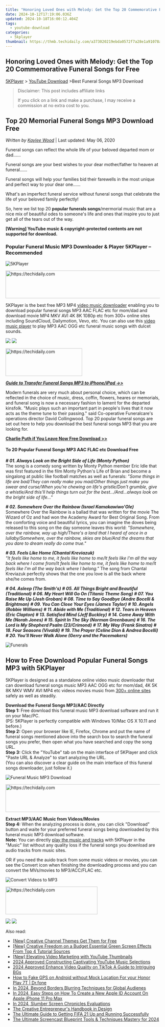 ```yaml
---
title: "Honoring Loved Ones with Melody: Get the Top 20 Commemorative Funeral Songs for Free"
date: 2024-10-12T17:19:06.036Z
updated: 2024-10-18T16:00:12.404Z
tags:
  - youtube-download
categories:
  - 5kplayer
thumbnail: https://thmb.techidaily.com/a373020219ebda0572f7a28e1a91078afa265ccbfaa3c10d775518f24a91fa17.jpg
---
```


## Honoring Loved Ones with Melody: Get the Top 20 Commemorative Funeral Songs for Free

[5KPlayer](https://tools.techidaily.com/5kplayer/products/) \> [YouTube Download](https://tools.techidaily.com/5kplayer/youtube-download/) \>Best Funeral Songs MP3 Download

>  Disclaimer: This post includes affiliate links
>
>  If you click on a link and make a purchase, I may receive a commission at no extra cost to you.
>

## Top 20 Memorial Funeral Songs MP3 Download Free

 _Written by [Kaylee Wood](https://www.quora.com/profile/Amanda-Hu-21)_ | Last updated: May 06, 2020 

Funeral songs can reflect the whole life of your beloved departed mom or dad……

Funeral songs are your best wishes to your dear mother/father to heaven at funeral……

Funeral songs will help your families bid their farewells in the most unique and perfect way to your dear one……

What's an imperfect funeral service without funeral songs that celebrate the life of your beloved family perfectly!

  
So, here we list top 20 **popular funerals songs**/mermorial music that are a nice mix of beautiful odes to someone's life and ones that inspire you to just get all of the tears out of the way.

**\[Warning\] YouTube music & copyright-protected contents are not supported for download.**

### Popular Funeral Music MP3 Downloader & Player 5KPlayer – Recommended

![5KPlayer](https://www.5kplayer.com/youtube-download/img/5kplayer-icon-1202.png) 

<!-- affiliate ads begin -->
<a href="https://appsumo.8odi.net/c/5597632/2075483/7443" target="_top" id="2075483">
  <img src="//a.impactradius-go.com/display-ad/7443-2075483" border="0" alt="https://techidaily.com" width="728" height="90"/>
</a>
<img height="0" width="0" src="https://appsumo.8odi.net/i/5597632/2075483/7443" style="position:absolute;visibility:hidden;" border="0" />
<!-- affiliate ads end -->

5KPlayer is the best free MP3 MP4 [video music downloader](https://tools.techidaily.com/5kplayer/youtube-download/) enabling you to download popular funeral songs MP3 AAC FLAC etc for mom/dad and download movie MP4 MKV AVI 4K 8K 1080p etc from 300+ online sites including SoundCloud, Dailymotion, Vevo, etc. You can also use this [video music player](https://tools.techidaily.com/5kplayer/video-music-player/) to play MP3 AAC OGG etc funeral music songs with dulcet sounds.

[![](https://www.5kplayer.com/youtube-download/../button/freedownwhitewin.png)](https://tools.techidaily.com/5kplayer/products/) [![](https://www.5kplayer.com/youtube-download/../button/freedownbackmac.png)](https://tools.techidaily.com/5kplayer/products/) 

<!-- affiliate ads begin -->
<a href="https://bluettius.sjv.io/c/5597632/2139112/17108" target="_top" id="2139112">
  <img src="//a.impactradius-go.com/display-ad/17108-2139112" border="0" alt="https://techidaily.com" width="250" height="90"/>
</a>
<img height="0" width="0" src="https://bluettius.sjv.io/i/5597632/2139112/17108" style="position:absolute;visibility:hidden;" border="0" />
<!-- affiliate ads end -->

**_[Guide to Transfer Funeral Songs MP3 to iPhone/iPad ->>](https://tools.techidaily.com/5kplayer/iphone-manager/)_**

Modern funerals are very much about personal choice, which can be reflected in the choice of music, dress, coffin, flowers, heares or memorials, and funeral song is now a necessary fashion to lament for the departed kinsfolk. "Music plays such an important part in people's lives that it now acts as the theme tune to their passing." said Co-operative Funeralcare's operations director David Collingwood. Top 20 popular funeral songs are set out here to help you download the best funeral songs MP3 that you are looking for.

**[Charlie Puth if You Leave Now Free Download >>](https://tools.techidaily.com/5kplayer/iphone-manager/)**

#### **To 20 Popular Funeral Songs MP3 AAC FLAC etc Download Free**

_**\# 01\. Always Look on the Bright Side of Life (Monty Python)**_  
 The song is a comedy song written by Monty Python member Eric Idle that was first featured in the film Monty Python's Life of Brian and become a singalong at public like football matches as well as funerals: _"Some things in life are bad/They can really make you mad/Other things just make you swear and curse/When you're chewing on life's gristle/Don't grumble, give a whistle/And this'll help things turn out for the best.../And...always look on the bright side of life..."_ 

_**\# 02\. Somewhere Over the Rainbow (Israel Kamakawiwo'Ole)**_  
 Somewhere Over the Rainbow is a ballad that was written for the movie The Wizard of Oz and had won the Academy Award for Best Original Song. From the comforting voice and beautiful lyrics, you can imagine the doves being released to this song on the day someone leaves this world: _"Somewhere, over the rainbow, way up high/There's a land that I heard of once in a lullaby/Somewhere, over the rainbow, skies are blue/And the dreams that you dare to dream really do come true."_

_**\# 03\. Feels Like Home (Chantal Kreviazuk)**_  
_"It feels like home to me, it feels like home to me/It feels like I'm all the way back where I come from/It feels like home to me, it feels like home to me/It feels like I'm all the way back where I belong."_ The song from Chantal Kreviazuk perfectly shows that the one you love is all the back where she/he comes from.

_**\# 04\. Asleep (The Smith's)**_ 
 _**\# 05\. All Things Bright and Beautiful (Traditional)**_ 
 _**\# 06\. My Heart Will Go On (Titanic Theme Song)**_ 
 _**\# 07\. You Raise Me Up (Josh Groban)**_ 
 _**\# 08\. Time to Say Goodbye (Andre Bocelli & Brightman)**_ 
 _**\# 09\. You Can Close Your Eyes (James Taylor)**_ 
 _**\# 10\. Angels (Robbie Williams)**_ 
 _**\# 11\. Abide with Me (Traditional)**_ 
 _**\# 12\. Tears in Heaven (Eric Clapton)**_ 
 _**\# 13\. Satisfied Mind (Jeff Buckley)**_ 
 _**\# 14\. Come Away With Me (Norah Jones)**_ 
 _**\# 15\. Spirit In The Sky (Norman Greenbaum)**_ 
 _**\# 16\. The Lord is My Shepherd Psalm (23/Crimond)**_ 
 _**\# 17\. My Way (Frank Sinatra)**_ 
 _**\# 18\. Four Seasons (Vivaldi)**_ 
 _**\# 19\. The Prayer (Celine Dion & Andrea Bocelli)**_ 
 _**\# 20\. You'll Never Walk Alone (Gerry and the Pacemakers)**_

![Funerals](https://www.5kplayer.com/youtube-download/img/funeral-hky.jpg) 

## How to Free Download Popular Funeral Songs MP3 with 5KPlayer

5KPlayer is designed as a standalone online video music downloader that can download funeral songs music MP3 AAC OGG etc for mom/dad, 4K 5K 8K MKV WMV AVI MP4 etc videos movies music from [300+ online sites](https://tools.techidaily.com/5kplayer/youtube-download/) safely as well as steadily.

**Download the Funeral Songs MP3/AAC Directly**  
**Step 1:** Free download this funeral music MP3 download software and run it on your Mac/PC.   
 (PS: 5KPlayer is perfectly compatible with Windows 10/Mac OS X 10.11 and before.)  
**Step 2:** Open your browser like IE, Firefox, Chrome and put the name of funeral songs mentioned above into the search box to search the funeral songs you prefer, then open what you have searched and copy the song URL.   
**Step 3:** Click the "YouTube" tab on the main interface of 5KPlayer and click "Paste URL & Analyze" to start analyzing the URL.   
(You can also discover a clear guide on the main interface of this funeral songs downloader, just follow it.)

![Funeral Music MP3 Download](https://www.5kplayer.com/youtube-download/img/funeral-music-mp3-download.png) 

<!-- affiliate ads begin -->
<a href="https://imp.i357552.net/c/5597632/1013424/11832" target="_top" id="1013424">
  <img src="//a.impactradius-go.com/display-ad/11832-1013424" border="0" alt="https://techidaily.com" width="728" height="90"/>
</a>
<img height="0" width="0" src="https://imp.i357552.net/i/5597632/1013424/11832" style="position:absolute;visibility:hidden;" border="0" />
<!-- affiliate ads end -->

**Extract MP3/AAC Music from Videos/Movies**  
**Step 4:** When the analyzing process is done, you can click "Download" button and waite for your preferred funeral songs being downloaded by this funeral music MP3 download software.  
**Note:** You can directly [play the music and tracks](https://tools.techidaily.com/5kplayer/video-music-player/) with 5KPlayer in the "Music" list without any quality loss if the funeral songs you download are audio tracks from music sites.   
  
OR if you need the auido track from some music videos or movies, you can see the Convert icon when finishing the downloading process and you can convert the MVs/movies to MP3/ACC/FLAC etc.

![Convert Videos to MP3](https://www.5kplayer.com/youtube-download/img/convert-to-mp3.png) 

<!-- affiliate ads begin -->
<a href="https://25home.pxf.io/c/5597632/2148645/16836" target="_top" id="2148645">
  <img src="//a.impactradius-go.com/display-ad/16836-2148645" border="0" alt="https://techidaily.com" width="300" height="90"/>
</a>
<img height="0" width="0" src="https://25home.pxf.io/i/5597632/2148645/16836" style="position:absolute;visibility:hidden;" border="0" />
<!-- affiliate ads end -->

[![](https://www.5kplayer.com/youtube-download/../button/freedownwhitewin.png)](https://tools.techidaily.com/5kplayer/products/) [![](https://www.5kplayer.com/youtube-download/../button/freedownbackmac.png)](https://tools.techidaily.com/5kplayer/products/)

<ins class="adsbygoogle"
     style="display:block"
     data-ad-format="autorelaxed"
     data-ad-client="ca-pub-7571918770474297"
     data-ad-slot="1223367746"></ins>

<ins class="adsbygoogle"
     style="display:block"
     data-ad-client="ca-pub-7571918770474297"
     data-ad-slot="8358498916"
     data-ad-format="auto"
     data-full-width-responsive="true"></ins>

<span class="atpl-alsoreadstyle">Also read:</span>
<div><ul>
<li><a href="https://youtube-video-recordings.techidaily.com/new-creative-channel-themes-get-them-for-free/"><u>[New] Creative Channel Themes Get Them for Free</u></a></li>
<li><a href="https://youtube-video-recordings.techidaily.com/new-creative-freedom-on-a-budget-essential-green-screen-effects-from-top-4-tutorial-sources/"><u>[New] Creative Freedom on a Budget Essential Green Screen Effects From Top 4 Tutorial Sources</u></a></li>
<li><a href="https://youtube-video-recordings.techidaily.com/new-elevating-video-marketing-with-youtube-thumbnails/"><u>[New] Elevating Video Marketing with YouTube Thumbnails</u></a></li>
<li><a href="https://youtube-video-recordings.techidaily.com/2024-approved-constructing-captivating-youtube-music-selections/"><u>2024 Approved Constructing Captivating YouTube Music Selections</u></a></li>
<li><a href="https://tiktok-video-recordings.techidaily.com/2024-approved-enhance-video-quality-on-tiktok-a-guide-to-intriguing-bgs/"><u>2024 Approved Enhance Video Quality on TikTok A Guide to Intriguing BGs</u></a></li>
<li><a href="https://android-location.techidaily.com/how-to-fake-gps-on-android-without-mock-location-for-your-honor-play-7t-drfone-by-drfone-virtual/"><u>How to Fake GPS on Android without Mock Location For your Honor Play 7T | Dr.fone</u></a></li>
<li><a href="https://youtube-video-recordings.techidaily.com/in-2024-beyond-borders-blurring-techniques-for-global-audienes/"><u>In 2024, Beyond Borders Blurring Techniques for Global Audienes</u></a></li>
<li><a href="https://ios-unlock.techidaily.com/in-2024-easy-steps-on-how-to-create-a-new-apple-id-account-on-apple-iphone-11-pro-max-by-drfone-ios/"><u>In 2024, Easy Steps on How To Create a New Apple ID Account On Apple iPhone 11 Pro Max</u></a></li>
<li><a href="https://fox-friendly.techidaily.com/in-2024-slumber-screen-chronicles-evaluations/"><u>In 2024, Slumber Screen Chronicles Evaluations</u></a></li>
<li><a href="https://fox-blue.techidaily.com/the-creative-entrepreneurs-handbook-in-design/"><u>The Creative Entrepreneur's Handbook in Design</u></a></li>
<li><a href="https://win-blog.techidaily.com/the-ultimate-guide-to-getting-fifa-21-up-and-running-successfully/"><u>The Ultimate Guide to Getting FIFA 21 Up and Running Successfully</u></a></li>
<li><a href="https://on-screen-recording.techidaily.com/the-ultimate-screencast-blueprint-tools-and-techniques-mastery-for-2024/"><u>The Ultimate Screencast Blueprint Tools & Techniques Mastery for 2024</u></a></li>
</ul></div>

